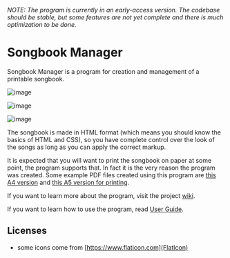 *NOTE: The program is currently in an early-access version. The codebase should be stable, but some features are not yet complete and there is much optimization to be done.*
# Songbook Manager
Songbook Manager is a program for creation and management of a printable songbook.

![image](https://github.com/user-attachments/assets/c01ff322-9e14-4fb3-9c8f-7001d459c2ff)

![image](https://github.com/user-attachments/assets/969d7874-0619-4fdd-810e-472831c5570a)

![image](https://github.com/user-attachments/assets/79989b33-6238-49ea-bf4c-b6379b540052)

The songbook is made in HTML format (which means you should know the basics of HTML and CSS), so you have complete control over the look of the songs as long as you can apply the correct markup. 

It is expected that you will want to print the songbook on paper at some point, the program supports that. In fact it is the very reason the program was created. Some example PDF files created using this program are [this A4 version](https://github.com/user-attachments/files/17819805/Hrabosi.zpevnik.A4.opraveny.pdf) and [this A5 version for printing](https://github.com/user-attachments/files/17819811/Hrabosi.zpevnik.A5.duplex.print.opraveny.pdf).

If you want to learn more about the program, visit the project [wiki](https://github.com/AttiliaTheHun/Songbook-Manager/wiki).

If you want to learn how to use the program, read [User Guide](https://github.com/AttiliaTheHun/Songbook-Manager/wiki/User-Guide).

## Licenses
- some icons come from [https://www.flaticon.com](FlatIcon)
